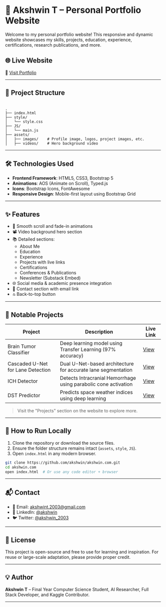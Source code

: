 # 🚀 Akshwin T – Personal Portfolio Website

Welcome to my personal portfolio website! This responsive and dynamic website showcases my skills, projects, education, experience, certifications, research publications, and more.


## 🌐 Live Website

🔗 [Visit Portfolio](https://akshwin.github.io/akshwin.com/)

---

## 📁 Project Structure

```

.
├── index.html
├── style/
│   └── style.css
├── JS/
│   └── main.js
├── assets/
│   ├── images/    # Profile image, logos, project images, etc.
│   ├── videos/    # Hero background video

````

---

## 🛠️ Technologies Used

- **Frontend Framework**: HTML5, CSS3, Bootstrap 5
- **Animations**: AOS (Animate on Scroll), Typed.js
- **Icons**: Bootstrap Icons, FontAwesome
- **Responsive Design**: Mobile-first layout using Bootstrap Grid

---

## ✨ Features

- 🌟 Smooth scroll and fade-in animations
- 📽️ Video background hero section
- 📚 Detailed sections:
  - About Me
  - Education
  - Experience
  - Projects with live links
  - Certifications
  - Conferences & Publications
  - Newsletter (Substack Embed)
- 🌐 Social media & academic presence integration
- 📧 Contact section with email link
- 🔝 Back-to-top button

---

## 🧠 Notable Projects

| Project                             | Description                                                        | Live Link |
|-------------------------------------|--------------------------------------------------------------------|-----------|
| Brain Tumor Classifier              | Deep learning model using Transfer Learning (97% accuracy)         | [View](https://brain-tumor-classifier-app.streamlit.app/) |
| Cascaded U-Net for Lane Detection   | Dual U-Net-based architecture for accurate lane segmentation       | [View](https://lane-detection-cascaded-unet.up.railway.app/) |
| ICH Detector                        | Detects Intracranial Hemorrhage using parabolic cone activation   | [View](https://intracranial-hemorrhage-detector.streamlit.app/) |
| DST Predictor                       | Predicts space weather indices using deep learning                 | [View](https://dst-predictor.streamlit.app/) |

> Visit the "Projects" section on the website to explore more.

---

## 📄 How to Run Locally

1. Clone the repository or download the source files.
2. Ensure the folder structure remains intact (`assets`, `style`, `JS`).
3. Open `index.html` in any modern browser.

```bash
git clone https://github.com/akshwin/akshwin.com.git
cd akshwin.com
open index.html  # Or use any code editor + browser
````

---

## 📬 Contact

* 📧 Email: [akshwint.2003@gmail.com](mailto:akshwint.2003@gmail.com)
* 🔗 LinkedIn: [@akshwin](https://www.linkedin.com/in/akshwin/)
* 🐦 Twitter: [@akshwin\_2003](https://x.com/akshwin_2003)

---

## 📜 License

This project is open-source and free to use for learning and inspiration. For reuse or large-scale adaptation, please provide proper credit.

---

## 💡 Author

**Akshwin T** – Final Year Computer Science Student, AI Researcher, Full Stack Developer, and Kaggle Contributor.

---